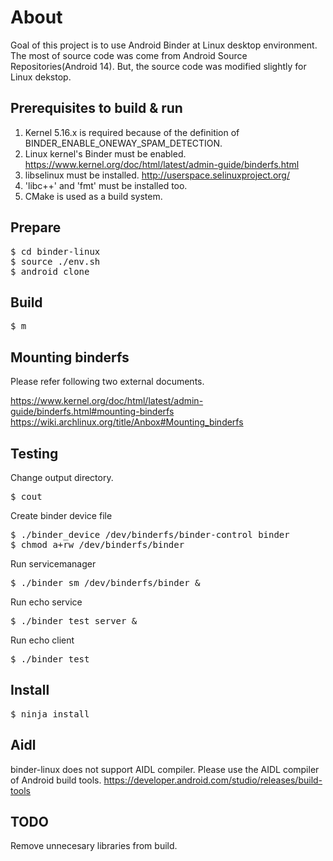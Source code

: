 # About
Goal of this project is to use Android Binder at Linux desktop environment.
The most of source code was come from Android Source Repositories(Android 14). But, the source code was modified slightly for Linux dekstop.

## Prerequisites to build & run
1. Kernel 5.16.x is required because of the definition of BINDER_ENABLE_ONEWAY_SPAM_DETECTION.
1. Linux kernel's Binder must be enabled. https://www.kernel.org/doc/html/latest/admin-guide/binderfs.html
1. libselinux must be installed. http://userspace.selinuxproject.org/
1. 'libc++' and 'fmt' must be installed too.
1. CMake is used as a build system.

## Prepare
<pre>
$ cd binder-linux
$ source ./env.sh
$ android_clone
</pre>

## Build
<pre>
$ m
</pre>

## Mounting binderfs
Please refer following two external documents.

https://www.kernel.org/doc/html/latest/admin-guide/binderfs.html#mounting-binderfs
https://wiki.archlinux.org/title/Anbox#Mounting_binderfs


## Testing
Change output directory.
<pre>
$ cout
</pre>

Create binder device file
<pre>
$ ./binder_device /dev/binderfs/binder-control binder
$ chmod a+rw /dev/binderfs/binder
</pre>

Run servicemanager
<pre>
$ ./binder_sm /dev/binderfs/binder &
</pre>

Run echo service
<pre>
$ ./binder_test server &
</pre>

Run echo client
<pre>
$ ./binder_test
</pre>

## Install
<pre>
$ ninja install
</pre>

## Aidl
binder-linux does not support AIDL compiler. Please use the AIDL compiler of Android build tools.
https://developer.android.com/studio/releases/build-tools

## TODO
Remove unnecesary libraries from build.
